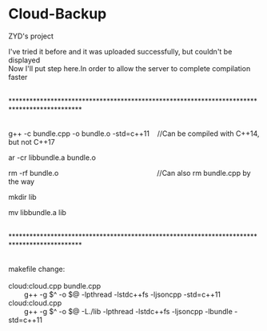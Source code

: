 # Cloud-Backup
ZYD's project

I've tried it before and it was uploaded successfully, but couldn't be displayed  
Now I'll put step here.In order to allow the server to complete compilation faster  

<br>********************************************************************************************

<br>g++ -c bundle.cpp -o bundle.o -std=c++11&nbsp;&nbsp;&nbsp;&nbsp;//Can be compiled with C++14, but not C++17  
  
ar -cr libbundle.a bundle.o  

rm -rf bundle.o&nbsp;&nbsp;&nbsp;&nbsp;&nbsp;&nbsp;&nbsp;&nbsp;&nbsp;&nbsp;&nbsp;&nbsp;&nbsp;&nbsp;&nbsp;&nbsp;&nbsp;&nbsp;&nbsp;&nbsp;&nbsp;&nbsp;&nbsp;&nbsp;&nbsp;&nbsp;&nbsp;&nbsp;&nbsp;&nbsp;&nbsp;&nbsp;&nbsp;&nbsp;&nbsp;&nbsp;&nbsp;&nbsp;&nbsp;&nbsp;&nbsp;&nbsp;&nbsp;&nbsp;&nbsp;&nbsp;&nbsp;&nbsp;&nbsp;&nbsp;//Can also rm bundle.cpp by the way  
  
mkdir lib  

mv libbundle.a lib 

<br>********************************************************************************************

<br>makefile change:  
<br>cloud:cloud.cpp bundle.cpp  
&nbsp;&nbsp;&nbsp;&nbsp;&nbsp;&nbsp;&nbsp;&nbsp;g++ -g $^ -o $@ -lpthread -lstdc++fs -ljsoncpp -std=c++11
<br>cloud:cloud.cpp  
&nbsp;&nbsp;&nbsp;&nbsp;&nbsp;&nbsp;&nbsp;&nbsp;g++ -g $^ -o $@ -L./lib -lpthread -lstdc++fs -ljsoncpp -lbundle -std=c++11  
